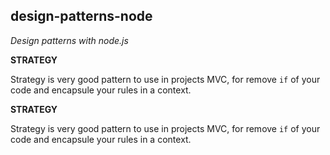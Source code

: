 ## design-patterns-node
*Design patterns with node.js*

**STRATEGY**

Strategy is very good pattern to use in projects MVC, for remove `if` of your code and encapsule your rules in a context.

**STRATEGY**

Strategy is very good pattern to use in projects MVC, for remove `if` of your code and encapsule your rules in a context.
